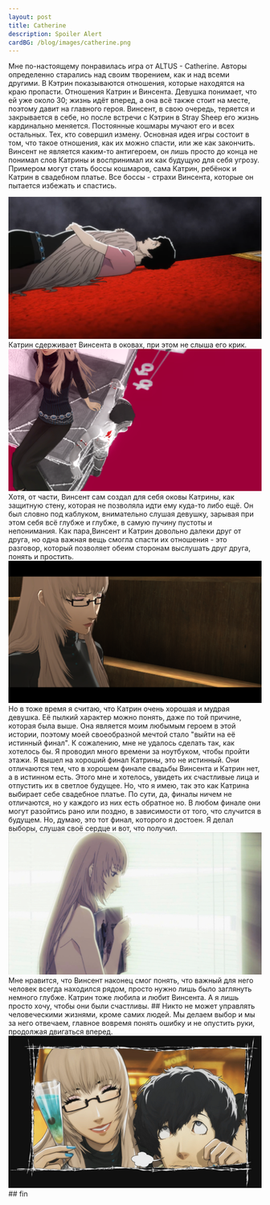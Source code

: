 ```yaml
---
layout: post
title: Catherine
description: Spoiler Alert
cardBG: /blog/images/catherine.png
---
```


Мне по-настоящему понравилась игра от ALTUS - Catherine. Авторы определенно старались над своим творением, как и над всеми другими. 
В Кэтрин показываются отношения, которые находятся на краю пропасти. Отношения Катрин и Винсента. Девушка понимает, что ей уже около 30; жизнь идёт вперед, а она всё также стоит на месте, поэтому давит на главного героя. Винсент, в свою очередь, теряется и закрывается в себе, но после встречи с Кэтрин в Stray Sheep его жизнь кардинально меняется. 
Постоянные кошмары мучают его и всех остальных. Тех, кто совершил измену.
Основная идея игры состоит в том, что такое отношения, как их можно спасти, или же как закончить. Винсент не является каким-то антигероем, он лишь просто до конца не понимал слов Катрины и воспринимал их как будущую для себя угрозу. Примером могут стать боссы кошмаров, сама Катрин, ребёнок и Катрин в свадебном платье. Все боссы - страхи Винсента, которые он пытается избежать и спастись. 
<div><img src="/blog/images/withyou.png"></div>
Катрин сдерживает Винсента в оковах, при этом не слыша его крик.
<div><img src="/blog/images/cat_title.png"></div> 
Хотя, от части, Винсент сам создал для себя оковы Катрины, как защитную стену, которая не позволяла идти ему куда-то либо ещё. Он был словно под каблуком, внимательно слушая девушку, зарывая при этом себя всё глубже и глубже, в самую пучину пустоты и непонимания. Как пара,Винсент и Катрин довольно далеки друг от друга, но одна важная вещь смогла спасти их отношения - это разговор, который позволяет обеим сторонам выслушать друг друга, понять и простить.
<div><img src="/blog/images/stray_sheep.png"></div>
Но в тоже время я считаю, что Катрин очень хорошая и мудрая девушка. Её пылкий характер можно понять, даже по той причине, которая была выше. Она является моим любымым героем в этой истории, поэтому моей своеобразной мечтой стало "выйти на её истинный финал". 
К сожалению, мне не удалось сделать так, как хотелось бы. Я проводил много времени за ноутбуком, чтобы пройти этажи. Я вышел на хороший финал Катрины, это не истинный. Они отличаются тем, что в хорошем финале свадьбы Винсента и Катрин нет, а в истинном есть. Этого мне и хотелось, увидеть их счастливые лица и отпустить их в светлое будущее. Но, что я имею, так это как Катрина выбирает себе свадебное платье. 
По сути, да, финалы ничем не отличаются, но у каждого из них есть обратное но. В любом финале они могут разойтись рано или поздно, в зависимости от того, что случится в будущем. 
Но, думаю, это тот финал, которого я достоен. Я делал выборы, слушая своё сердце и вот, что получил.
<div><img src="/blog/images/good_final.png"></div>
Мне нравится, что Винсент наконец смог понять, что важный для него человек всегда находился рядом, просто нужно лишь было заглянуть немного глубже. Катрин тоже любила и любит Винсента. А я лишь просто хочу, чтобы они были счастливы.
## Никто не может управлять человеческими жизнями, кроме самих людей. Мы делаем выбор и мы за него отвечаем, главное вовремя понять ошибку и не опустить руки, продолжая двигаться вперед. 
<div><img src="/blog/images/catherine.png"></div>
## fin


